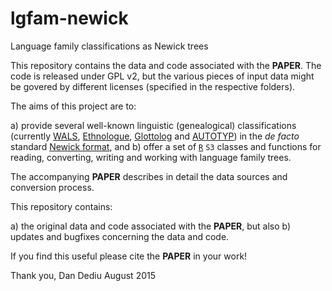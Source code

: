 # lgfam-newick
Language family classifications as Newick trees

This repository contains the data and code associated with the **PAPER**.
The code is released under GPL v2, but the various pieces of input data might be govered by different licenses (specified in the respective folders).

The aims of this project are to:

a) provide several well-known linguistic (genealogical) classifications (currently [WALS](http://wals.info/), [Ethnologue](http://www.ethnologue.com/), [Glottolog](http://glottolog.org/) and [AUTOTYP](http://www.autotyp.uzh.ch/)) in the *de facto* standard [Newick format](https://en.wikipedia.org/wiki/Newick_format), and
b) offer a set of [`R`](http://www.r-project.org/) `S3` classes and functions for reading, converting, writing and working with language family trees.

The accompanying **PAPER** describes in detail the data sources and conversion process.

This repository contains:

a) the original data and code associated with the **PAPER**, but also
b) updates and bugfixes concerning the data and code.

If you find this useful please cite the **PAPER** in your work!

Thank you,
Dan Dediu
August 2015



